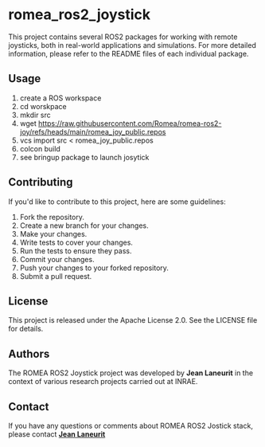 # romea_ros2_joystick #

This project contains several ROS2 packages for working with remote joysticks, both in real-world applications and simulations. For more detailed information, please refer to the README files of each individual package.

## **Usage**

1. create a ROS workspace
2. cd worskpace
3. mkdir src
4. wget https://raw.githubusercontent.com/Romea/romea-ros2-joy/refs/heads/main/romea_joy_public.repos
5. vcs import src < romea_joy_public.repos
6. colcon build
7. see bringup package to launch josytick 

## **Contributing**

If you'd like to contribute to this project, here are some guidelines:

1. Fork the repository.
2. Create a new branch for your changes.
3. Make your changes.
4. Write tests to cover your changes.
5. Run the tests to ensure they pass.
6. Commit your changes.
7. Push your changes to your forked repository.
8. Submit a pull request.

## **License**

This project is released under the Apache License 2.0. See the LICENSE file for details.

## **Authors**

The ROMEA ROS2 Joystick project was developed by **Jean Laneurit** in the context of various research projects carried out at INRAE.

## **Contact**

If you have any questions or comments about ROMEA ROS2 Jostick stack, please contact **[Jean Laneurit](mailto:jean.laneurit@inrae.fr)** 